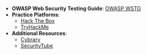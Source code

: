- **OWASP Web Security Testing Guide**: [OWASP WSTG](https://owasp.org/www-project-web-security-testing-guide/v42/)
- **Practice Platforms**:
  - [Hack The Box](https://www.hackthebox.com)
  - [TryHackMe](https://tryhackme.com)
- **Additional Resources**:
  - [Cybrary](https://www.cybrary.it)
  - [SecurityTube](http://www.securitytube.net)
